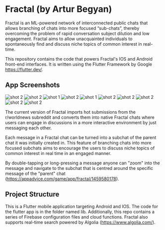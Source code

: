 # Fractal (by Artur Begyan)

Fractal is an ML-powered network of interconnected public chats that allows branching of chats into more focused “sub-chats”, thereby overcoming the problem of
rapid conversation subject dilution and low engagement. Fractal aims to allow unacquainted individuals to spontaneously find and discuss niche topics of common interest in real-time.

This repository contains the code that powers Fractal's IOS and Android front-end interfaces. It is written using the Flutter Framework by Google https://flutter.dev/.

## App Screenshots

![shot 2](promo.png?raw=true)
![shot 2](Screenshot%202021-02-23%20at%2022.25.15.png?raw=true)
![shot 1](750x750bb-1.jpg?raw=true)
![shot 2](750x750bb-2.jpg?raw=true)
![shot 1](750x750bb-3.jpg?raw=true)
![shot 2](750x750bb-4.jpg?raw=true)
![shot 2](750x750bb-5.jpg?raw=true)
![shot 2](750x750bb-6.jpg?raw=true)
![shot 2](750x750bb-7.jpg?raw=true)
![shot 2](750x750bb-8.jpg?raw=true)




The current version of Fractal imports hot submissions from the r/worldnews subreddit and converts them into native Fractal chats where users can engage in discussions in a more interactive environment by just messaging each other.

Each message in a Fractal chat can be turned into a subchat of the parent chat it was initially created in. This feature of branching chats into more focused subchats aims to encourage the users to discuss niche topics of common interest in real time in an engaged manner.

By double-tapping or long-pressing a message anyone can "zoom" into the message and navigate to the subchat that is centred around the specific message of the "parent" chat (https://appadvice.com/game/app/fractal/1459580178).


## Project Structure

This is a Flutter mobile application targeting Android and IOS. The code for the flutter app is in the folder named lib. Additionally, this repo contains a series of Firebase configuration files and cloud functions. Fractal also supports real-time search powered by Algolia (https://www.algolia.com/).


